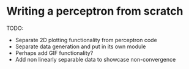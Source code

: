# Writing a perceptron from scratch

TODO:

- Separate 2D plotting functionality from perceptron code
- Separate data generation and put in its own module
- Perhaps add GIF functionality?
- Add non linearly separable data to showcase non-convergence
